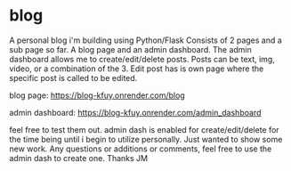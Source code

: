 # blog

A personal blog i'm building using Python/Flask
Consists of 2 pages and a sub page so far. A blog page and an admin dashboard. 
The admin dashboard allows me to create/edit/delete posts.
Posts can be text, img, video, or a combination of the 3.
Edit post has is own page where the specific post is called to be edited.

blog page: https://blog-kfuy.onrender.com/blog

admin dashboard: https://blog-kfuy.onrender.com/admin_dashboard

feel free to test them out. admin dash is enabled for create/edit/delete
for the time being until i begin to utilize personally. Just wanted
to show some new work. Any questions or additions or comments, feel 
free to use the admin dash to create one. Thanks JM
